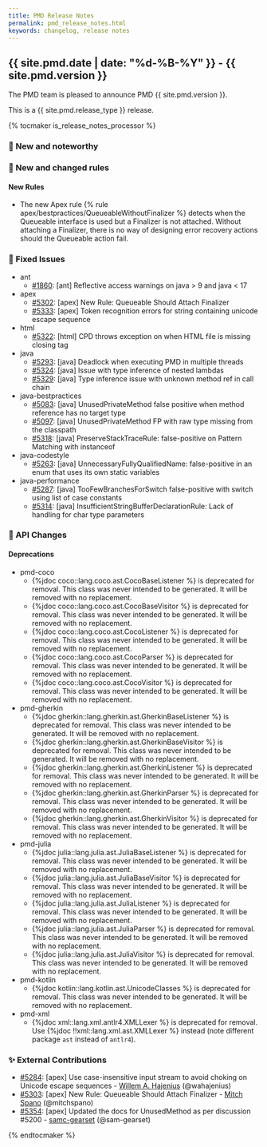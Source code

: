 ```yaml
---
title: PMD Release Notes
permalink: pmd_release_notes.html
keywords: changelog, release notes
---
```


## {{ site.pmd.date | date: "%d-%B-%Y" }} - {{ site.pmd.version }}

The PMD team is pleased to announce PMD {{ site.pmd.version }}.

This is a {{ site.pmd.release_type }} release.

{% tocmaker is_release_notes_processor %}

### 🚀 New and noteworthy

### 🌟 New and changed rules

#### New Rules
* The new Apex rule {% rule apex/bestpractices/QueueableWithoutFinalizer %} detects when the Queueable interface
  is used but a Finalizer is not attached. Without attaching a Finalizer, there is no way of designing error
  recovery actions should the Queueable action fail.

### 🐛 Fixed Issues
* ant
  * [#1860](https://github.com/pmd/pmd/issues/1860): \[ant] Reflective access warnings on java > 9 and java < 17
* apex
  * [#5302](https://github.com/pmd/pmd/issues/5302): \[apex] New Rule: Queueable Should Attach Finalizer
  * [#5333](https://github.com/pmd/pmd/issues/5333): \[apex] Token recognition errors for string containing unicode escape sequence
* html
  * [#5322](https://github.com/pmd/pmd/issues/5322): \[html] CPD throws exception on when HTML file is missing closing tag
* java
  * [#5293](https://github.com/pmd/pmd/issues/5293): \[java] Deadlock when executing PMD in multiple threads
  * [#5324](https://github.com/pmd/pmd/issues/5324): \[java] Issue with type inference of nested lambdas
  * [#5329](https://github.com/pmd/pmd/issues/5329): \[java] Type inference issue with unknown method ref in call chain
* java-bestpractices
  * [#5083](https://github.com/pmd/pmd/issues/5083): \[java] UnusedPrivateMethod false positive when method reference has no target type
  * [#5097](https://github.com/pmd/pmd/issues/5097): \[java] UnusedPrivateMethod FP with raw type missing from the classpath
  * [#5318](https://github.com/pmd/pmd/issues/5318): \[java] PreserveStackTraceRule: false-positive on Pattern Matching with instanceof
* java-codestyle
  * [#5263](https://github.com/pmd/pmd/issues/5263): \[java] UnnecessaryFullyQualifiedName: false-positive in an enum that uses its own static variables
* java-performance
  * [#5287](https://github.com/pmd/pmd/issues/5287): \[java] TooFewBranchesForSwitch false-positive with switch using list of case constants
  * [#5314](https://github.com/pmd/pmd/issues/5314): \[java] InsufficientStringBufferDeclarationRule: Lack of handling for char type parameters

### 🚨 API Changes

#### Deprecations
* pmd-coco
  * {%jdoc coco::lang.coco.ast.CocoBaseListener %} is deprecated for removal. This class was never intended
     to be generated. It will be removed with no replacement.
   * {%jdoc coco::lang.coco.ast.CocoBaseVisitor %} is deprecated for removal. This class was never intended
     to be generated. It will be removed with no replacement.
   * {%jdoc coco::lang.coco.ast.CocoListener %} is deprecated for removal. This class was never intended
     to be generated. It will be removed with no replacement.
   * {%jdoc coco::lang.coco.ast.CocoParser %} is deprecated for removal. This class was never intended
     to be generated. It will be removed with no replacement.
   * {%jdoc coco::lang.coco.ast.CocoVisitor %} is deprecated for removal. This class was never intended
     to be generated. It will be removed with no replacement.
* pmd-gherkin
  * {%jdoc gherkin::lang.gherkin.ast.GherkinBaseListener %} is deprecated for removal. This class was never intended
    to be generated. It will be removed with no replacement.
  * {%jdoc gherkin::lang.gherkin.ast.GherkinBaseVisitor %} is deprecated for removal. This class was never intended
    to be generated. It will be removed with no replacement.
  * {%jdoc gherkin::lang.gherkin.ast.GherkinListener %} is deprecated for removal. This class was never intended
    to be generated. It will be removed with no replacement.
  * {%jdoc gherkin::lang.gherkin.ast.GherkinParser %} is deprecated for removal. This class was never intended
    to be generated. It will be removed with no replacement.
  * {%jdoc gherkin::lang.gherkin.ast.GherkinVisitor %} is deprecated for removal. This class was never intended
    to be generated. It will be removed with no replacement.
* pmd-julia
  * {%jdoc julia::lang.julia.ast.JuliaBaseListener %} is deprecated for removal. This class was never intended to
    be generated. It will be removed with no replacement.
  * {%jdoc julia::lang.julia.ast.JuliaBaseVisitor %} is deprecated for removal. This class was never intended to
    be generated. It will be removed with no replacement.
  * {%jdoc julia::lang.julia.ast.JuliaListener %} is deprecated for removal. This class was never intended to
    be generated. It will be removed with no replacement.
  * {%jdoc julia::lang.julia.ast.JuliaParser %} is deprecated for removal. This class was never intended to
    be generated. It will be removed with no replacement.
  * {%jdoc julia::lang.julia.ast.JuliaVisitor %} is deprecated for removal. This class was never intended to
    be generated. It will be removed with no replacement.
* pmd-kotlin
  * {%jdoc kotlin::lang.kotlin.ast.UnicodeClasses %} is deprecated for removal. This class was never intended to
    be generated. It will be removed with no replacement.
* pmd-xml
  * {%jdoc xml::lang.xml.antlr4.XMLLexer %} is deprecated for removal. Use {%jdoc !!xml::lang.xml.ast.XMLLexer %}
    instead (note different package `ast` instead of `antlr4`).

### ✨ External Contributions
* [#5284](https://github.com/pmd/pmd/pull/5284): \[apex] Use case-insensitive input stream to avoid choking on Unicode escape sequences - [Willem A. Hajenius](https://github.com/wahajenius) (@wahajenius)
* [#5303](https://github.com/pmd/pmd/pull/5303): \[apex] New Rule: Queueable Should Attach Finalizer - [Mitch Spano](https://github.com/mitchspano) (@mitchspano)
* [#5354](https://github.com/pmd/pmd/pull/5354): \[apex] Updated the docs for UnusedMethod as per discussion #5200 - [samc-gearset](https://github.com/sam-gearset) (@sam-gearset)

{% endtocmaker %}

